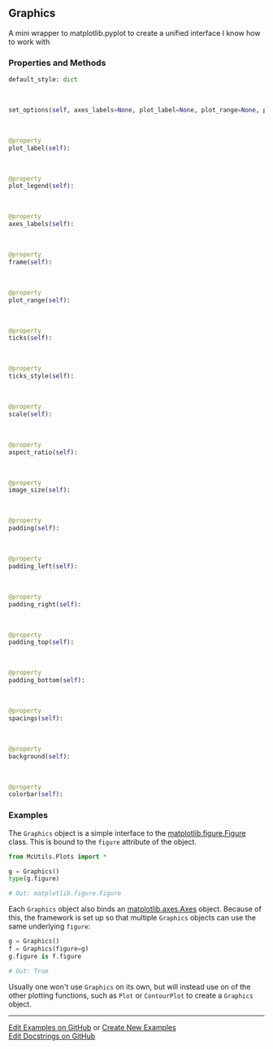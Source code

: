 ## <a id="McUtils.Plots.Graphics.Graphics">Graphics</a>
A mini wrapper to matplotlib.pyplot to create a unified interface I know how to work with

### Properties and Methods
```python
default_style: dict
```
<a id="McUtils.Plots.Graphics.Graphics.set_options" class="docs-object-method">&nbsp;</a>
```python
set_options(self, axes_labels=None, plot_label=None, plot_range=None, plot_legend=None, frame=None, ticks=None, scale=None, padding=None, spacings=None, ticks_style=None, image_size=None, aspect_ratio=None, background=None, colorbar=None, prolog=None, epilog=None, **parent_opts): 
```

<a id="McUtils.Plots.Graphics.Graphics.plot_label" class="docs-object-method">&nbsp;</a>
```python
@property
plot_label(self): 
```

<a id="McUtils.Plots.Graphics.Graphics.plot_legend" class="docs-object-method">&nbsp;</a>
```python
@property
plot_legend(self): 
```

<a id="McUtils.Plots.Graphics.Graphics.axes_labels" class="docs-object-method">&nbsp;</a>
```python
@property
axes_labels(self): 
```

<a id="McUtils.Plots.Graphics.Graphics.frame" class="docs-object-method">&nbsp;</a>
```python
@property
frame(self): 
```

<a id="McUtils.Plots.Graphics.Graphics.plot_range" class="docs-object-method">&nbsp;</a>
```python
@property
plot_range(self): 
```

<a id="McUtils.Plots.Graphics.Graphics.ticks" class="docs-object-method">&nbsp;</a>
```python
@property
ticks(self): 
```

<a id="McUtils.Plots.Graphics.Graphics.ticks_style" class="docs-object-method">&nbsp;</a>
```python
@property
ticks_style(self): 
```

<a id="McUtils.Plots.Graphics.Graphics.scale" class="docs-object-method">&nbsp;</a>
```python
@property
scale(self): 
```

<a id="McUtils.Plots.Graphics.Graphics.aspect_ratio" class="docs-object-method">&nbsp;</a>
```python
@property
aspect_ratio(self): 
```

<a id="McUtils.Plots.Graphics.Graphics.image_size" class="docs-object-method">&nbsp;</a>
```python
@property
image_size(self): 
```

<a id="McUtils.Plots.Graphics.Graphics.padding" class="docs-object-method">&nbsp;</a>
```python
@property
padding(self): 
```

<a id="McUtils.Plots.Graphics.Graphics.padding_left" class="docs-object-method">&nbsp;</a>
```python
@property
padding_left(self): 
```

<a id="McUtils.Plots.Graphics.Graphics.padding_right" class="docs-object-method">&nbsp;</a>
```python
@property
padding_right(self): 
```

<a id="McUtils.Plots.Graphics.Graphics.padding_top" class="docs-object-method">&nbsp;</a>
```python
@property
padding_top(self): 
```

<a id="McUtils.Plots.Graphics.Graphics.padding_bottom" class="docs-object-method">&nbsp;</a>
```python
@property
padding_bottom(self): 
```

<a id="McUtils.Plots.Graphics.Graphics.spacings" class="docs-object-method">&nbsp;</a>
```python
@property
spacings(self): 
```

<a id="McUtils.Plots.Graphics.Graphics.background" class="docs-object-method">&nbsp;</a>
```python
@property
background(self): 
```

<a id="McUtils.Plots.Graphics.Graphics.colorbar" class="docs-object-method">&nbsp;</a>
```python
@property
colorbar(self): 
```

### Examples
The `Graphics` object is a simple interface to the [matplotlib.figure.Figure
](https://matplotlib.org/3.1.1/api/_as_gen/matplotlib.figure.Figure.html#matplotlib.figure.Figure) class. 
This is bound to the `figure` attribute of the object.

```python
from McUtils.Plots import *

g = Graphics()
type(g.figure)

# Out: matplotlib.figure.Figure
```

Each `Graphics` object also binds an [matplotlib.axes.Axes](https://matplotlib.org/3.1.1/api/axes_api.html#the-axes-class) object.
Because of this, the framework is set up so that multiple `Graphics` objects can
 use the same underlying `figure`:
 
 ```python
g = Graphics()
f = Graphics(figure=g)
g.figure is f.figure

# Out: True
```

Usually one won't use `Graphics` on its own, but will instead use on of the
other plotting functions, such as `Plot` or `ContourPlot` to create a
`Graphics` object.

___

[Edit Examples on GitHub](https://github.com/McCoyGroup/References/edit/gh-pages/Documentation/examples/McUtils/Plots/Graphics/Graphics.md) or 
[Create New Examples](https://github.com/McCoyGroup/References/new/gh-pages/?filename=Documentation/examples/McUtils/Plots/Graphics/Graphics.md) <br/>
[Edit Docstrings on GitHub](https://github.com/McCoyGroup/McUtils/edit/master/Plots/Graphics.py?message=Update%20Docs)